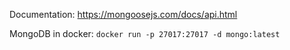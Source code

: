 Documentation: https://mongoosejs.com/docs/api.html

MongoDB in docker: `docker run -p 27017:27017 -d mongo:latest`
